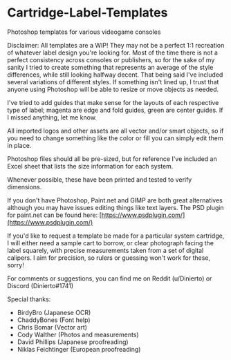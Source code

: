 Cartridge-Label-Templates
=========================

[](#cartridge-label-templates)

Photoshop templates for various videogame consoles

Disclaimer: All templates are a WIP! They may not be a perfect 1:1 recreation of whatever label design you're looking for. Most of the time there is not a perfect consistency across consoles or publishers, so for the sake of my sanity I tried to create something that represents an average of the style differences, while still looking halfway decent. That being said I've included several variations of different styles. If something isn't lined up, I trust that anyone using Photoshop will be able to resize or move objects as needed.

I've tried to add guides that make sense for the layouts of each respective type of label; magenta are edge and fold guides, green are center guides. If I missed anything, let me know.

All imported logos and other assets are all vector and/or smart objects, so if you need to change something like the color or fill you can simply edit them in place.

Photoshop files should all be pre-sized, but for reference I've included an Excel sheet that lists the size information for each system.

Whenever possible, these have been printed and tested to verify dimensions.

If you don't have Photoshop, Paint.net and GIMP are both great alternatives although you may have issues editing things like text layers. The PSD plugin for paint.net can be found here: [https://www.psdplugin.com/](https://www.psdplugin.com/)

If you'd like to request a template be made for a particular system cartridge, I will either need a sample cart to borrow, or clear photograph facing the label squarely, with precise measurements taken from a set of digital calipers. I aim for precision, so rulers or guessing won't work for these, sorry!

For comments or suggestions, you can find me on Reddit (u/Dinierto) or Discord (Dinierto#1741)

Special thanks:

- BirdyBro (Japanese OCR)
- ChaddyBones (Font help)
- Chris Bomar (Vector art)
- Cody Walther (Photos and measurements)
- David Phillips (Japanese proofreading)
- Niklas Feichtinger (European proofreading)
